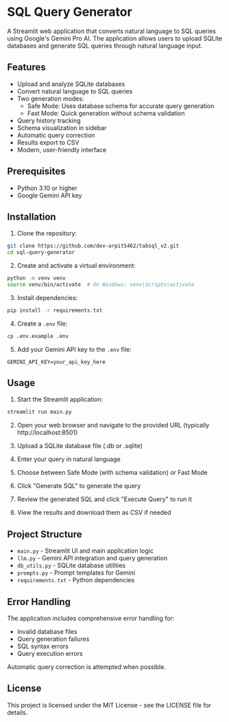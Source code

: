 # SQL Query Generator

A Streamlit web application that converts natural language to SQL queries using Google's Gemini Pro AI. The application allows users to upload SQLite databases and generate SQL queries through natural language input.

## Features

- Upload and analyze SQLite databases
- Convert natural language to SQL queries
- Two generation modes:
  - Safe Mode: Uses database schema for accurate query generation
  - Fast Mode: Quick generation without schema validation
- Query history tracking
- Schema visualization in sidebar
- Automatic query correction
- Results export to CSV
- Modern, user-friendly interface

## Prerequisites

- Python 3.10 or higher
- Google Gemini API key

## Installation

1. Clone the repository:
```bash
git clone https://github.com/dev-arpit5462/tabsql_v2.git
cd sql-query-generator
```

2. Create and activate a virtual environment:
```bash
python -m venv venv
source venv/bin/activate  # On Windows: venv\Scripts\activate
```

3. Install dependencies:
```bash
pip install -r requirements.txt
```

4. Create a `.env` file:
```bash
cp .env.example .env
```

5. Add your Gemini API key to the `.env` file:
```
GEMINI_API_KEY=your_api_key_here
```

## Usage

1. Start the Streamlit application:
```bash
streamlit run main.py
```

2. Open your web browser and navigate to the provided URL (typically http://localhost:8501)

3. Upload a SQLite database file (.db or .sqlite)

4. Enter your query in natural language

5. Choose between Safe Mode (with schema validation) or Fast Mode

6. Click "Generate SQL" to generate the query

7. Review the generated SQL and click "Execute Query" to run it

8. View the results and download them as CSV if needed

## Project Structure

- `main.py` - Streamlit UI and main application logic
- `llm.py` - Gemini API integration and query generation
- `db_utils.py` - SQLite database utilities
- `prompts.py` - Prompt templates for Gemini
- `requirements.txt` - Python dependencies

## Error Handling

The application includes comprehensive error handling for:
- Invalid database files
- Query generation failures
- SQL syntax errors
- Query execution errors

Automatic query correction is attempted when possible.



## License

This project is licensed under the MIT License - see the LICENSE file for details. 
